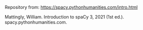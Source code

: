 Repository from: https://spacy.pythonhumanities.com/intro.html

Mattingly, William. Introduction to spaCy 3, 2021 (1st ed.). spacy.pythonhumanities.com.
